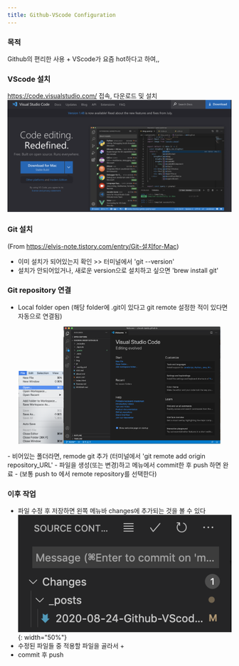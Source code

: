 ```yaml
---
title: Github-VScode Configuration
---
```


### 목적 
Github의 편리한 사용 + VScode가 요즘 hot하다고 하여,, 
<!--break-->
### VScode 설치
<https://code.visualstudio.com/> 접속, 다운로드 및 설치
![VScode Install](../img/VScode_install.png)

### Git 설치
(From <https://elvis-note.tistory.com/entry/Git-설치for-Mac>)
- 이미 설치가 되어있는지 확인 >> 터미널에서 'git --version'
- 설치가 안되어있거나, 새로운 version으로 설치하고 싶으면 'brew install git'

### Git repository 연결
- Local folder open (해당 folder에 .git이 있다고 git remote 설정한 적이 있다면 자동으로 연결됨)
<p align="center">
    <img src="../img/local_folder_open1.png" width="20%"><img src="../img/local_folder_open2.png" width="70%">
</p>
- 비어있는 폴더라면, remode git 추가 (터미널에서 'git remote add origin repository_URL'
- 파일을 생성(또는 변경)하고 메뉴에서 commit한 후 push 하면 완료
- (보통 push to 에서 remote repository를 선택한다)

### 이후 작업
- 파일 수정 후 저장하면 왼쪽 메뉴바 changes에 추가되는 것을 볼 수 있다
![Changes](../img/changes.png){: width="50%"}
- 수정된 파일들 중 적용할 파일을 골라서 + 
- commit 후 push


